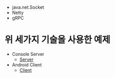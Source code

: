 - java.net.Socket
- Netty
- gRPC

# 위 세가지 기술을 사용한 예제

- Console Server
  - [Server]()
- Android Client
  - [Client]()
